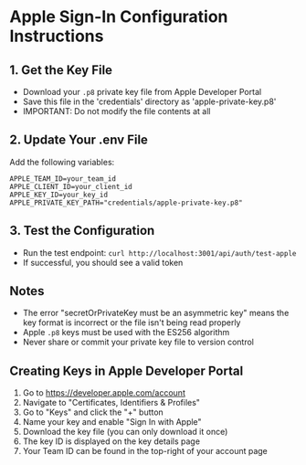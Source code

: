# Apple Sign-In Configuration Instructions

## 1. Get the Key File
- Download your `.p8` private key file from Apple Developer Portal
- Save this file in the 'credentials' directory as 'apple-private-key.p8'
- IMPORTANT: Do not modify the file contents at all

## 2. Update Your .env File
Add the following variables:
```
APPLE_TEAM_ID=your_team_id
APPLE_CLIENT_ID=your_client_id 
APPLE_KEY_ID=your_key_id
APPLE_PRIVATE_KEY_PATH="credentials/apple-private-key.p8"
```

## 3. Test the Configuration
- Run the test endpoint: `curl http://localhost:3001/api/auth/test-apple`
- If successful, you should see a valid token

## Notes
- The error "secretOrPrivateKey must be an asymmetric key" means the key format is incorrect or the file isn't being read properly
- Apple `.p8` keys must be used with the ES256 algorithm
- Never share or commit your private key file to version control

## Creating Keys in Apple Developer Portal
1. Go to https://developer.apple.com/account
2. Navigate to "Certificates, Identifiers & Profiles"
3. Go to "Keys" and click the "+" button
4. Name your key and enable "Sign In with Apple"
5. Download the key file (you can only download it once)
6. The key ID is displayed on the key details page
7. Your Team ID can be found in the top-right of your account page 